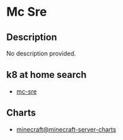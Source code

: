 # Mc Sre

## Description

No description provided.

## k8 at home search

- [mc-sre](https://nanne.dev/k8s-at-home-search/#/mc-sre)

## Charts

- [minecraft@minecraft-server-charts](https://itzg.github.io/minecraft-server-charts/)
